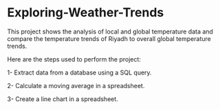 # Exploring-Weather-Trends

This project shows the analysis of local and global temperature data and compare the temperature trends of Riyadh to overall global temperature trends.

Here are the steps used to perform the project:

1- Extract data from a database using a SQL query.

2- Calculate a moving average in a spreadsheet.

3- Create a line chart in a spreadsheet.
